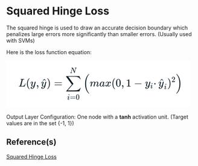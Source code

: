 # Squared Hinge Loss
The squared hinge is used to draw an accurate decision boundary which penalizes large errors more significantly than smaller errors. (Usually used with SVMs)

Here is the loss function equation:

![shl](../../docs/SquaredHingeLoss.png)

Output Layer Configuration: One node with a **tanh** activation unit. (Target values are in the set {-1, 1})

## Reference(s)
[Squared Hinge Loss](https://torchmetrics.readthedocs.io/en/stable/classification/hinge_loss.html)